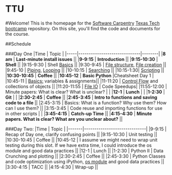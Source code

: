 TTU
===

#Welcome!
This is the homepage for the [Software Carpentry](software-carpentry.org/) [Texas Tech](http://www.ttu.edu/) [bootcamp](http://wrightaprilm.github.io/2014-08-23-ttu/) repository. On this site, you'll find the code and documents for the course.

##Schedule

###Day One
|Time | Topic |
|-----|------------------------------|--------|
|**8 am** | **Last-minute install issues**   ||
|**9-9:15** | **Introduction** ||
|**9:15-10:30** | **Shell** ||
|9:15-9:30 | Shell [Basics](https://github.com/wrightaprilm/TTU/blob/master/00-intro.md) ||
|9:30-9:45 | [File structure](https://github.com/wrightaprilm/TTU/blob/master/01-filedir.md), [File creation](https://github.com/wrightaprilm/TTU/blob/master/03-pipefilter.md) ||
|9:45-10 | [Piping](https://github.com/wrightaprilm/TTU/blob/master/03-pipefilter.md), [Looping](https://github.com/wrightaprilm/TTU/blob/master/04-loop.md) ||
|10-10:15 | [Searching](https://github.com/wrightaprilm/TTU/blob/master/06-find.md)  ||
|10:15-1:30| [Scripting](https://github.com/wrightaprilm/TTU/blob/master/05-script.md) ||
|**10:30-10:45** | **Coffee** ||
|**10:45-12** | **Basic Python** |Cheatsheet Day 1 |
|10:45-11 | [Basics:](https://github.com/wrightaprilm/TTU/blob/master/00-python_variables_and_operators.md) variables & assignments||
|11-11:20 | [Control Flow](https://github.com/wrightaprilm/TTU/blob/master/01-python_controlf_flow.md) and collections of objects ||
|11:20-11:55 | [File IO](https://github.com/wrightaprilm/TTU/blob/master/012-python-fileio.md) | Code Speedups|
|11:55-12:00 | Minute papers: What is clear? What is unclear? | |
|**12-1** | **Lunch** | |
|**1-2:30** | **Git** | |
|**2:30-2:45** | **Coffee** ||
|**2:45-3:45** | **Intro to functions and saving code to a file** ||
|2:45-3:15 | Basics: What is a function? Why use them? How can I use them? ||
|3:15-3:45 | Code reuse and importing functions for use in other scripts | |
|**3:45-4:15** | **Catch-up Time** ||
|**4:15-4:30** | **Minute papers. What is clear? What are you unclear about?** ||

###Day Two:
|Time   | Topic |
|-------|------------------------------|
|9-9:15 | Recap of Day one, clarify confusing points ||
|9:15-10:30 | Unit testing ||
|10:30-10:45 | Coffee ||
|10:45-12 | I assume we might need to wrap unit testing during this slot. If we have extra time, I could introduce the os module and good data practices ||
|12-1 | Lunch ||
|1-2:30 | Python II | Data Crunching and plotting ||
|2:30-2:45 | Coffee ||
|2:45-3:30 | Python Classes and code optimization using iPython, [os module](https://github.com/wrightaprilm/TTU/blob/master/04-data_as_read-only.md) and good data practices ||
|3:30-4:15 | TACC ||
|4:15-4:30 | Wrap-up ||


